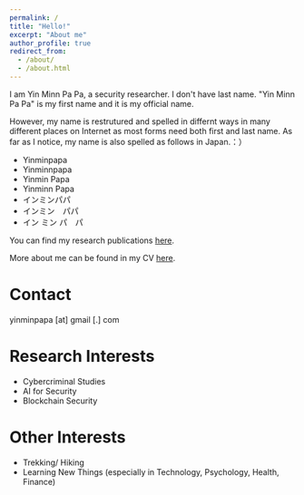 ```yaml
---
permalink: /
title: "Hello!"
excerpt: "About me"
author_profile: true
redirect_from: 
  - /about/
  - /about.html
---
```


I am Yin Minn Pa Pa, a security researcher.
I don't have last name. "Yin Minn Pa Pa" is my first name and it is my official name. 

However, my name is restrutured and spelled in differnt ways in many different places on Internet as most forms need both first and last name.
As far as I notice, my name is also spelled as follows in Japan.：） 
* Yinminpapa
* Yinminnpapa
* Yinmin Papa
* Yinminn Papa
* インミンパパ
* インミン　パパ
* イン ミン パ　パ 

You can find my research publications [here](https://ymppjp.github.io/publications).

More about me can be found in my CV [here](https://ymppjp.github.io/cv).

Contact
======

yinminpapa [at] gmail [.] com

Research Interests
======

* Cybercriminal Studies
* AI for Security
* Blockchain Security


Other Interests
======

* Trekking/ Hiking
* Learning New Things (especially in Technology, Psychology, Health, Finance)

<script async src="https://www.googletagmanager.com/gtag/js?id=UA-109236000-1"></script>
<script>
  window.dataLayer = window.dataLayer || [];
  function gtag(){dataLayer.push(arguments);}
  gtag('js', new Date());

  gtag('config', 'UA-109236000-1');
</script>